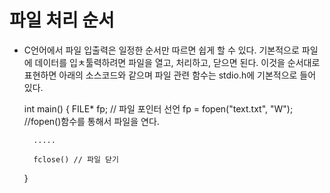 # 파일 처리 순서 
- C언어에서 파일 입출력은 일정한 순서만 따르면 쉽게 할 수 있다. 기본적으로 파일에 데이터를 입ㅊ툴력하려면 파일을 열고, 처리하고, 닫으면 된다. 이것을 순서대로 표현하면 아래의 소스코드와 같으며 파일 관련 함수는 stdio.h에 기본적으로 들어 있다. 

    int main() {
        FILE* fp; // 파일 포인터 선언
        fp = fopen("text.txt", "W"); //fopen()함수를 통해서 파일을 연다.

        .....

        fclose() // 파일 닫기
    }

